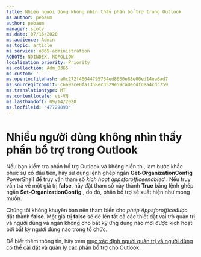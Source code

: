 ```yaml
---
title: Nhiều người dùng không nhìn thấy phần bổ trợ trong Outlook
ms.author: pebaum
author: pebaum
manager: scotv
ms.date: 07/16/2020
ms.audience: Admin
ms.topic: article
ms.service: o365-administration
ROBOTS: NOINDEX, NOFOLLOW
localization_priority: Priority
ms.collection: Adm_O365
ms.custom: ''
ms.openlocfilehash: a0c272f40044795754ed8630e88e00ed14ea6ad7
ms.sourcegitcommit: c6692ce0fa1358ec3529e59ca0ecdfdea4cdc759
ms.translationtype: MT
ms.contentlocale: vi-VN
ms.lasthandoff: 09/14/2020
ms.locfileid: "47729893"
---
```

# <a name="multiple-users-not-seeing-add-ins-in-outlook"></a>Nhiều người dùng không nhìn thấy phần bổ trợ trong Outlook

Nếu bạn kiểm tra phần bổ trợ Outlook và không hiển thị, làm bước khắc phục sự cố đầu tiên, hãy sử dụng lệnh ghép ngắn **Get-OrganizationConfig** PowerShell để truy vấn tham số _kích hoạt appsforofficeenabled_ . Nếu truy vấn trả về một giá trị **false**, hãy đặt tham số này thành **True** bằng lệnh ghép ngắn **Set-OrganizationConfig** , do đó, phần bổ trợ sẽ xuất hiện như mong muốn.

Chúng tôi không khuyên bạn nên tham biến cho _phép Appsforofficeđược_ đặt thành **false**. Một giá trị **false** sẽ đè lên tất cả các thiết đặt vai trò quản trị và người dùng và ngăn không cho bất kỳ ứng dụng nào mới được kích hoạt bởi bất kỳ người dùng nào trong tổ chức.

Để biết thêm thông tin, hãy xem [mục xác định người quản trị và người dùng có thể cài đặt và quản lý các phần bổ trợ cho Outlook](https://docs.microsoft.com/exchange/clients-and-mobile-in-exchange-online/add-ins-for-outlook/specify-who-can-install-and-manage-add-ins#user-roles).